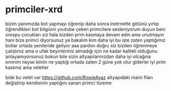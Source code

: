 # primciler-xrd

bizim yanımızda bot yapmayı öğrenip daha sonra inetrnette götünü yırtıp öğrendikleri bot bilgisini youtube çeken primcilere sesleniyorum duyun beni orospu çocukları siz hala bizden prim kasmaya devam edin ama unutmayın hani bize primci diyorsunuz ya bakalım kim daha iyi bu işte zaten yaptığımız botlar ortada yenileride geliyor aaa pardon doğru siz bizden öğrenmeye çalıştınız ama o ufak beyinleriniz almadığı için ne kadar kaliteli olduğunu anlayamıyorsunuz bokun bile sizin altyapılarınızdan daha iyi olcağına eminim neyse kimin ne yaptığı ortada zaten 2 güne yok olur giderler iyi prim kastınız ama veletler



bide bu velet var 
https://github.com/RowieAyaz
altyapıdaki maini filan değiştirip kendisinin yaptığını sanan primci türeme
